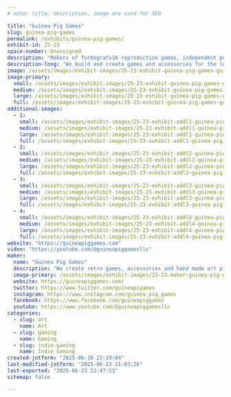 ```yaml
---
# note: title, description, image are used for SEO

title: "Guinea Pig Games"
slug: guinea-pig-games
permalink: /exhibits/guinea-pig-games/
exhibit-id: 25-23
space-number: Unassigned
description: "Makers of Turbografx16 reproduction games, independent publisher and creator of handmade accessories"
description-long: "We build and create games and accessories for the legendary Turbografx 16 gaming console. We also sell, make accessories and hand made art to enhance your retro gaming collection!"
image: /assets/images/exhibit-images/25-23-exhibit-guinea-pig-games-guinea-pig-games-llc-logo-v2-2576-large.png
image-primary: 
  small: /assets/images/exhibit-images/25-23-exhibit-guinea-pig-games-guinea-pig-games-llc-logo-v2-2576-small.png
  medium: /assets/images/exhibit-images/25-23-exhibit-guinea-pig-games-guinea-pig-games-llc-logo-v2-2576-medium.png
  large: /assets/images/exhibit-images/25-23-exhibit-guinea-pig-games-guinea-pig-games-llc-logo-v2-2576-large.png
  full: /assets/images/exhibit-images/25-23-exhibit-guinea-pig-games-guinea-pig-games-llc-logo-v2-2576-full.png
additional-images: 
  - 1:
    small: /assets/images/exhibit-images/25-23-exhibit-addl1-guinea-pig-games-img-7942-small.jpeg
    medium: /assets/images/exhibit-images/25-23-exhibit-addl1-guinea-pig-games-img-7942-medium.jpeg
    large: /assets/images/exhibit-images/25-23-exhibit-addl1-guinea-pig-games-img-7942-large.jpeg
    full: /assets/images/exhibit-images/25-23-exhibit-addl1-guinea-pig-games-img-7942-full.jpeg
  - 2:
    small: /assets/images/exhibit-images/25-23-exhibit-addl2-guinea-pig-games-img-7941-small.jpeg
    medium: /assets/images/exhibit-images/25-23-exhibit-addl2-guinea-pig-games-img-7941-medium.jpeg
    large: /assets/images/exhibit-images/25-23-exhibit-addl2-guinea-pig-games-img-7941-large.jpeg
    full: /assets/images/exhibit-images/25-23-exhibit-addl2-guinea-pig-games-img-7941-full.jpeg
  - 3:
    small: /assets/images/exhibit-images/25-23-exhibit-addl3-guinea-pig-games-img-7879-small.jpeg
    medium: /assets/images/exhibit-images/25-23-exhibit-addl3-guinea-pig-games-img-7879-medium.jpeg
    large: /assets/images/exhibit-images/25-23-exhibit-addl3-guinea-pig-games-img-7879-large.jpeg
    full: /assets/images/exhibit-images/25-23-exhibit-addl3-guinea-pig-games-img-7879-full.jpeg
  - 4:
    small: /assets/images/exhibit-images/25-23-exhibit-addl4-guinea-pig-games-img-6874-small.jpeg
    medium: /assets/images/exhibit-images/25-23-exhibit-addl4-guinea-pig-games-img-6874-medium.jpeg
    large: /assets/images/exhibit-images/25-23-exhibit-addl4-guinea-pig-games-img-6874-large.jpeg
    full: /assets/images/exhibit-images/25-23-exhibit-addl4-guinea-pig-games-img-6874-full.jpeg
website: "https://guineapiggames.com"
video: "https://youtube.com/@guineapiggamesllc"
maker: 
  name: "Guinea Pig Games"
  description: "We create retro games, accessories and hand made art pieces to enhance your retro gaming collections."
  image-primary: /assets/images/exhibit-images/25-23-maker-guinea-pig-games-guinea-pig-games-llc-logo-v2-medium.png
  website: https://guineapiggames.com/
  twitter: https://www.twitter.com/guineapigames
  instagram: https://www.instagram.com/guinea_pig_games
  facebook: https://www.facebook.com/guineapiggames
  youtube: https://www.youtube.com/@guineapiggamesllc
categories: 
  - slug: art
    name: Art
  - slug: gaming
    name: Gaming
  - slug: indie-gaming
    name: Indie Gaming
created-jotform: "2025-06-10 22:19:04"
last-modified-jotform: "2025-06-23 21:03:26"
last-exported: "2025-06-23 22:47:53"
sitemap: false

---
```

